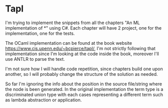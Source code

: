 # Tapl
I'm trying to implement the snippets from all the chapters "An ML implementation of *" using C#. Each chapter will have 2 project, one for the implementation, one for the tests. 

The OCaml implementation can be found at the book website https://www.cis.upenn.edu/~bcpierce/tapl/, I'm not strictly following that implementation since I'm looking at the code inside the book, moreover I'll use ANTLR to parse the text.

I'm not sure how I will handle code repetition, since chapters build one upon another, so I will probably change the structure of the solution as needed. 

So far I'm ignoring the info about the position in the source file/string where the node is been generated. In the original implementation the term type is a discriminated union type with each cases representing a different term such as lambda abstraction or application.

